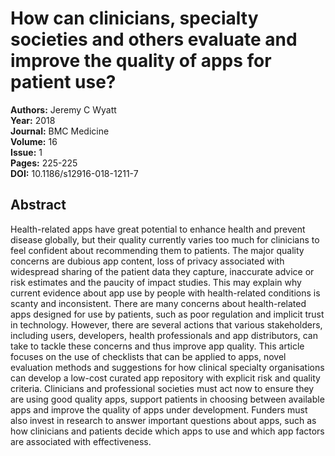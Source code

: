 # How can clinicians, specialty societies and others evaluate and improve the quality of apps for patient use?

**Authors:** Jeremy C Wyatt  
**Year:** 2018  
**Journal:** BMC Medicine  
**Volume:** 16  
**Issue:** 1  
**Pages:** 225-225  
**DOI:** 10.1186/s12916-018-1211-7  

## Abstract
Health-related apps have great potential to enhance health and prevent disease globally, but their quality currently varies too much for clinicians to feel confident about recommending them to patients. The major quality concerns are dubious app content, loss of privacy associated with widespread sharing of the patient data they capture, inaccurate advice or risk estimates and the paucity of impact studies. This may explain why current evidence about app use by people with health-related conditions is scanty and inconsistent. There are many concerns about health-related apps designed for use by patients, such as poor regulation and implicit trust in technology. However, there are several actions that various stakeholders, including users, developers, health professionals and app distributors, can take to tackle these concerns and thus improve app quality. This article focuses on the use of checklists that can be applied to apps, novel evaluation methods and suggestions for how clinical specialty organisations can develop a low-cost curated app repository with explicit risk and quality criteria. Clinicians and professional societies must act now to ensure they are using good quality apps, support patients in choosing between available apps and improve the quality of apps under development. Funders must also invest in research to answer important questions about apps, such as how clinicians and patients decide which apps to use and which app factors are associated with effectiveness.

